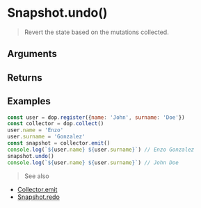# Snapshot.undo()

> Revert the state based on the mutations collected.


## Arguments

## Returns



## Examples


```js
const user = dop.register({name: 'John', surname: 'Doe'})
const collector = dop.collect()
user.name = 'Enzo'
user.surname = 'Gonzalez'
const snapshot = collector.emit()
console.log(`${user.name} ${user.surname}`) // Enzo Gonzalez
snapshot.undo()
console.log(`${user.name} ${user.surname}`) // John Doe
```


> See also
- [Collector.emit](/api/javascript/Collector-emit)
- [Snapshot.redo](/api/javascript/Snapshot-redo)